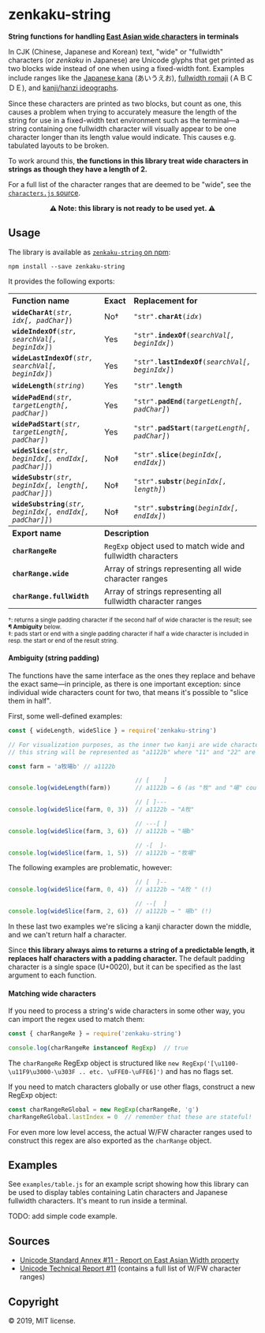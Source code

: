 # zenkaku-string

**String functions for handling [East Asian wide characters](https://www.unicode.org/reports/tr11-2/) in terminals**

In CJK (Chinese, Japanese and Korean) text, "wide" or "fullwidth" characters (or *zenkaku* in Japanese) are Unicode glyphs that get printed as two blocks wide instead of one when using a fixed-width font. Examples include ranges like the [Japanese kana](https://en.wikipedia.org/wiki/Kana) (あいうえお), [fullwidth romaji](https://en.wikipedia.org/wiki/Halfwidth_and_fullwidth_forms) (ＡＢＣＤＥ), and [kanji/hanzi ideographs](https://en.wikipedia.org/wiki/Kanji).

Since these characters are printed as two blocks, but count as one, this causes a problem when trying to accurately measure the length of the string for use in a fixed-width text environment such as the terminal—a string containing one fullwidth character will visually appear to be one character longer than its length value would indicate. This causes e.g. tabulated layouts to be broken.

To work around this, **the functions in this library treat wide characters in strings as though they have a length of 2.**

For a full list of the character ranges that are deemed to be "wide", see the [`characters.js` source](characters.js).

<center><b>⚠️ Note: this library is not ready to be used yet. ⚠️</b></center>

## Usage

The library is available as [`zenkaku-string` on npm]():

```
npm install --save zenkaku-string
```

It provides the following exports:

<table>
  <tr>
    <th align="left">Function name</th>
    <th align="left">Exact</th>
    <th align="left">Replacement for</th>
  </tr>

  <tr>
    <td><code><b>wideCharAt</b>(<i>str, idx[, padChar]</i>)</code></td>
    <td>No†</td>
    <td><code>"str".<b>charAt</b>(<i>idx</i>)</code></td>
  </tr>
  <tr>
    <td><code><b>wideIndexOf</b>(<i>str, searchVal[, beginIdx]</i>)</code></td>
    <td>Yes</td>
    <td><code>"str".<b>indexOf</b>(<i>searchVal[, beginIdx]</i>)</code></td>
  </tr>
  <tr>
    <td><code><b>wideLastIndexOf</b>(<i>str, searchVal[, beginIdx]</i>)</code></td>
    <td>Yes</td>
    <td><code>"str".<b>lastIndexOf</b>(<i>searchVal[, beginIdx]</i>)</code></td>
  </tr>
  <tr>
    <td><code><b>wideLength</b>(<i>string</i>)</code></td>
    <td>Yes</td>
    <td><code>"str".<b>length</b></code></td>
  </tr>
  <tr>
    <td><code><b>widePadEnd</b>(<i>str, targetLength[, padChar]</i>)</code></td>
    <td>Yes</td>
    <td><code>"str".<b>padEnd</b>(<i>targetLength[, padChar]</i>)</code></td>
  </tr>
  <tr>
    <td><code><b>widePadStart</b>(<i>str, targetLength[, padChar]</i>)</code></td>
    <td>Yes</td>
    <td><code>"str".<b>padStart</b>(<i>targetLength[, padChar]</i>)</code></td>
  </tr>
  <tr>
    <td><code><b>wideSlice</b>(<i>str, beginIdx[, endIdx[, padChar]]</i>)</code></td>
    <td>No‡</td>
    <td><code>"str".<b>slice</b>(<i>beginIdx[, endIdx]</i>)</code></td>
  </tr>
  <tr>
    <td><code><b>wideSubstr</b>(<i>str, beginIdx[, length[, padChar]]</i>)</code></td>
    <td>No‡</td>
    <td><code>"str".<b>substr</b>(<i>beginIdx[, length]</i>)</code></td>
  </tr>
  <tr>
    <td><code><b>wideSubstring</b>(<i>str, beginIdx[, endIdx[, padChar]]</i>)</code></td>
    <td>No‡</td>
    <td><code>"str".<b>substring</b>(<i>beginIdx[, endIdx]</i>)</code></td>
  </tr>

  <tr>
    <th align="left">Export name</th>
    <th align="left" colspan="2">Description</th>
  </tr>

  <tr>
    <td><code><b>charRangeRe</b></code></td>
    <td colspan="2"><code>RegExp</code> object used to match wide and fullwidth characters</td>
  </tr>
  <tr>
    <td><code><b>charRange.wide</b></code></td>
    <td colspan="2">Array of strings representing all wide character ranges</td>
  </tr>
  <tr>
    <td><code><b>charRange.fullWidth</b></code></td>
    <td colspan="2">Array of strings representing all fullwidth character ranges</td>
  </tr>
</table>

<small>†: returns a single padding character if the second half of wide character is the result; see **¶ Ambiguity** below.</small><br />
<small>‡: pads start or end with a single padding character if half a wide character is included in resp. the start or end of the result string.</small>

#### Ambiguity (string padding)

The functions have the same interface as the ones they replace and behave the exact same—in principle, as there is one important exception: since individual wide characters count for two, that means it's possible to "slice them in half".

First, some well-defined examples:

```js
const { wideLength, wideSlice } = require('zenkaku-string')

// For visualization purposes, as the inner two kanji are wide characters,
// this string will be represented as "a1122b" where "11" and "22" are our kanji.

const farm = 'a牧場b' // a1122b

                                    // [    ]
console.log(wideLength(farm))       // a1122b → 6 (as "牧" and "場" count for 2)

                                    // [ ]---
console.log(wideSlice(farm, 0, 3))  // a1122b → "A牧"

                                    // ---[ ]
console.log(wideSlice(farm, 3, 6))  // a1122b → "場b"

                                    // -[  ]-
console.log(wideSlice(farm, 1, 5))  // a1122b → "牧場"
```

The following examples are problematic, however:

```js
                                    // [  ]--
console.log(wideSlice(farm, 0, 4))  // a1122b → "A牧 " (!)

                                    // --[  ]
console.log(wideSlice(farm, 2, 6))  // a1122b → " 場b" (!)
```

In these last two examples we're slicing a kanji character down the middle, and we can't return half a character.

Since **this library always aims to returns a string of a predictable length, it replaces half characters with a padding character.** The default padding character is a single space (U+0020), but it can be specified as the last argument to each function.

#### Matching wide characters

If you need to process a string's wide characters in some other way, you can import the regex used to match them:

```js
const { charRangeRe } = require('zenkaku-string')

console.log(charRangeRe instanceof RegExp)  // true
```

The `charRangeRe` RegExp object is structured like `new RegExp('[\u1100-\u11F9\u3000-\u303F .. etc. \uFFE0-\uFFE6]')` and has no flags set.

If you need to match characters globally or use other flags, construct a new RegExp object:

```js
const charRangeReGlobal = new RegExp(charRangeRe, 'g')
charRangeReGlobal.lastIndex = 0  // remember that these are stateful!
```

For even more low level access, the actual W/FW character ranges used to construct this regex are also exported as the `charRange` object.

## Examples

See `examples/table.js` for an example script showing how this library can be used to display tables containing Latin characters and Japanese fullwidth characters. It's meant to run inside a terminal.

TODO: add simple code example.

## Sources

* [Unicode Standard Annex #11 - Report on East Asian Width property](https://unicode.org/reports/tr11/)
* [Unicode Technical Report #11](http://www.unicode.org/reports/tr11-2/) (contains a full list of W/FW character ranges)

## Copyright

© 2019, MIT license.
